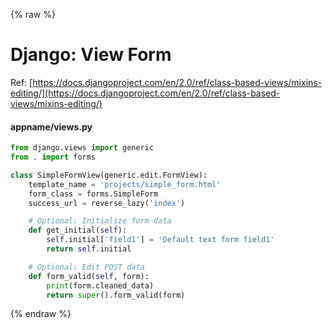 {% raw %}

# Django: View Form

Ref: [https://docs.djangoproject.com/en/2.0/ref/class-based-views/mixins-editing/](https://docs.djangoproject.com/en/2.0/ref/class-based-views/mixins-editing/)

#### appname/views.py
```python
from django.views import generic
from . import forms

class SimpleFormView(generic.edit.FormView):
    template_name = 'projects/simple_form.html'
    form_class = forms.SimpleForm
    success_url = reverse_lazy('index')

    # Optional: Initialize form data
    def get_initial(self):
        self.initial['field1'] = 'Default text form field1'
        return self.initial

    # Optional: Edit POST data
    def form_valid(self, form):
        print(form.cleaned_data)
        return super().form_valid(form)
```

{% endraw %}
